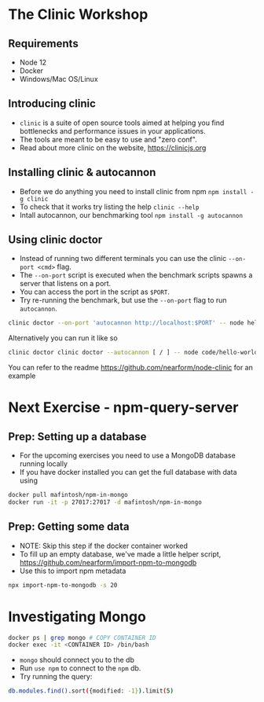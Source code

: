 # The Clinic Workshop

## Requirements

* Node 12
* Docker
* Windows/Mac OS/Linux

## Introducing clinic

* `clinic` is a suite of open source tools aimed at helping you find bottlenecks
and performance issues in your applications.
* The tools are meant to be easy to use and "zero conf".
* Read about more clinic on the website, https://clinicjs.org

## Installing clinic & autocannon

* Before we do anything you need to install clinic from npm `npm install -g clinic`
* To check that it works try listing the help `clinic --help`
* Intall autocannon, our benchmarking tool `npm install -g autocannon`

## Using clinic doctor

* Instead of running two different terminals you can use the clinic `--on-port <cmd>` flag.
* The `--on-port` script is executed when the benchmark scripts spawns a server that listens on a port.
* You can access the port in the script as `$PORT`.
* Try re-running the benchmark, but use the `--on-port` flag to run `autocannon`.

```sh
clinic doctor --on-port 'autocannon http://localhost:$PORT' -- node hello-world/index.js
```
Alternatively you can run it like so

```sh
clinic doctor clinic doctor --autocannon [ / ] -- node code/hello-world/index.js
```
You can refer to the readme https://github.com/nearform/node-clinic for an example

# Next Exercise - npm-query-server

## Prep: Setting up a database

* For the upcoming exercises you need to use a MongoDB database running locally
* If you have docker installed you can get the full database with data using

```sh
docker pull mafintosh/npm-in-mongo
docker run -it -p 27017:27017 -d mafintosh/npm-in-mongo
```

## Prep: Getting some data 

* NOTE: Skip this step if the docker container worked
* To fill up an empty database, we've made a little helper script, https://github.com/nearform/import-npm-to-mongodb
* Use this to import npm metadata

```sh
npx import-npm-to-mongodb -s 20
```

# Investigating Mongo

```sh
docker ps | grep mongo # COPY CONTAINER ID
docker exec -it <CONTAINER ID> /bin/bash
```

* `mongo` should connect you to the db
* Run `use npm` to connect to the `npm` db.
* Try running the query:

 ```sh
 db.modules.find().sort({modified: -1}).limit(5)
 ```
